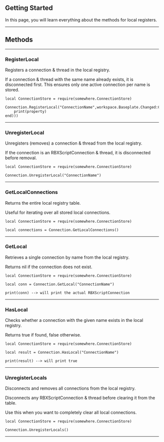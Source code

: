 ﻿## Getting Started

In this page, you will learn everything about the methods for local registers.

----

## Methods

----

### RegisterLocal

Registers a connection & thread in the local registry.

If a connection & thread with the same name already exists, it is disconnected first.
This ensures only one active connection per name is stored.

```luau linenums="1"
local ConnectionStore = require(somewhere.ConnectionStore)

Connection.RegisterLocal("ConnectionName",workspace.Baseplate.Changed:Connect(function(property)
    print(property)
end)))
```

----

### UnregisterLocal

Unregisters (removes) a connection & thread from the local registry.

If the connection is an RBXScriptConnection & thread, it is disconnected before removal.

```luau linenums="1"
local ConnectionStore = require(somewhere.ConnectionStore)

Connection.UnregisterLocal("ConnectionName")
```

----

### GetLocalConnections

Returns the entire local registry table.

Useful for iterating over all stored local connections.

```luau linenums="1"
local ConnectionStore = require(somewhere.ConnectionStore)

local connections = Connection.GetLocalConnections()
```

----

### GetLocal

Retrieves a single connection by name from the local registry.

Returns nil if the connection does not exist.

```luau linenums="1"
local ConnectionStore = require(somewhere.ConnectionStore)

local conn = Connection.GetLocal("ConnectionName")

print(conn) --> will print the actual RBXScriptConnection
```

----

### HasLocal

Checks whether a connection with the given name exists in the local registry.

Returns true if found, false otherwise.

```luau linenums="1"
local ConnectionStore = require(somewhere.ConnectionStore)

local result = Connection.HasLocal("ConnectionName")

print(result) --> will print true
```

----

### UnregisterLocals

Disconnects and removes all connections from the local registry.

Disconnects any RBXScriptConnection & thread before clearing it from the table.

Use this when you want to completely clear all local connections.

```luau linenums="1"
local ConnectionStore = require(somewhere.ConnectionStore)

Connection.UnregisterLocals()
```

----

